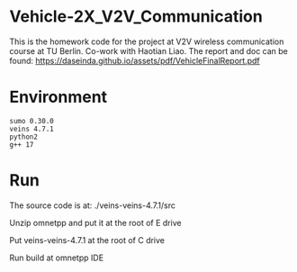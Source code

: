 # Vehicle-2X_V2V_Communication
This is the homework code for the project at V2V wireless communication course at TU Berlin. Co-work with Haotian Liao. The report and doc can be found: https://daseinda.github.io/assets/pdf/VehicleFinalReport.pdf

# Environment

```
sumo 0.30.0
veins 4.7.1
python2
g++ 17

```
# Run

The source code is at: ./veins-veins-4.7.1/src

Unzip omnetpp and put it at the root of E drive

Put veins-veins-4.7.1 at the root of C drive

Run build at omnetpp IDE
